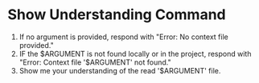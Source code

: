 # Show Understanding Command

1. If no argument is provided, respond with "Error: No context file provided."
2. IF the $ARGUMENT is not found locally or in the project, respond with 
   "Error: Context file '$ARGUMENT' not found."
3. Show me your understanding of the read '$ARGUMENT' file. 